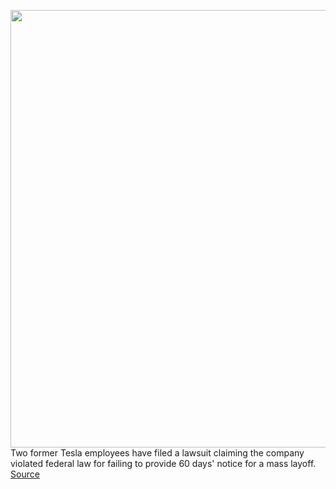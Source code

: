 <img src='https://cdn.vox-cdn.com/thumbor/AQ3GXj6jklFXCDsx0DG_xcKUQkE=/0x0:2040x1360/1200x800/filters:focal(857x517:1183x843)/cdn.vox-cdn.com/uploads/chorus_image/image/70999989/sokane_181114_3101_gigafactory_0014.0.jpg' width='700px' /><br/>
Two former Tesla employees have filed a lawsuit claiming the company violated federal law for failing to provide 60 days' notice for a mass layoff.
<a href='https://www.theverge.com/2022/6/21/23176964/tesla-layoffs-lawsuit-gigafactory-warn-act-violate'> Source <a/>